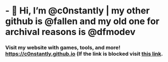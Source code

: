 # - 👋 Hi, I’m @c0nstantly | my other github is @fallen and my old one for archival reasons is @dfmodev
### Visit my website with games, tools, and more! https://c0nstantly.github.io (If the link is blocked visit <a href="https://github.com/c0nstantly/c0nstantly.github.io/blob/main/instances.md">this link</a>.

